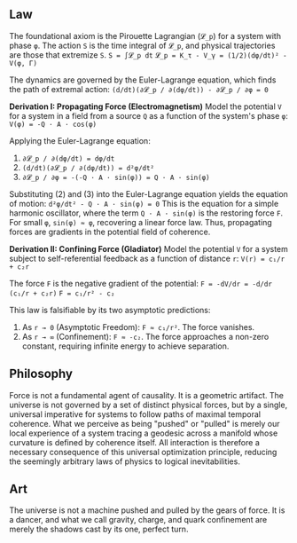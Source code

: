 ## Law
The foundational axiom is the Pirouette Lagrangian (`𝓛_p`) for a system with phase `φ`. The action `S` is the time integral of `𝓛_p`, and physical trajectories are those that extremize `S`.
`S = ∫𝓛_p dt`
`𝓛_p = K_τ - V_γ = (1/2)(dφ/dt)² - V(φ, Γ)`

The dynamics are governed by the Euler-Lagrange equation, which finds the path of extremal action:
`(d/dt)(∂𝓛_p / ∂(dφ/dt)) - ∂𝓛_p / ∂φ = 0`

**Derivation I: Propagating Force (Electromagnetism)**
Model the potential `V` for a system in a field from a source `Q` as a function of the system's phase `φ`:
`V(φ) = -Q · A · cos(φ)`

Applying the Euler-Lagrange equation:
1. `∂𝓛_p / ∂(dφ/dt) = dφ/dt`
2. `(d/dt)(∂𝓛_p / ∂(dφ/dt)) = d²φ/dt²`
3. `∂𝓛_p / ∂φ = -(-Q · A · sin(φ)) = Q · A · sin(φ)`

Substituting (2) and (3) into the Euler-Lagrange equation yields the equation of motion:
`d²φ/dt² - Q · A · sin(φ) = 0`
This is the equation for a simple harmonic oscillator, where the term `Q · A · sin(φ)` is the restoring force `F`. For small `φ`, `sin(φ) ≈ φ`, recovering a linear force law. Thus, propagating forces are gradients in the potential field of coherence.

**Derivation II: Confining Force (Gladiator)**
Model the potential `V` for a system subject to self-referential feedback as a function of distance `r`:
`V(r) = c₁/r + c₂r`

The force `F` is the negative gradient of the potential:
`F = -dV/dr = -d/dr (c₁/r + c₂r)`
`F = c₁/r² - c₂`

This law is falsifiable by its two asymptotic predictions:
1. As `r → 0` (Asymptotic Freedom): `F ≈ c₁/r²`. The force vanishes.
2. As `r → ∞` (Confinement): `F ≈ -c₂`. The force approaches a non-zero constant, requiring infinite energy to achieve separation.

## Philosophy
Force is not a fundamental agent of causality. It is a geometric artifact. The universe is not governed by a set of distinct physical forces, but by a single, universal imperative for systems to follow paths of maximal temporal coherence. What we perceive as being "pushed" or "pulled" is merely our local experience of a system tracing a geodesic across a manifold whose curvature is defined by coherence itself. All interaction is therefore a necessary consequence of this universal optimization principle, reducing the seemingly arbitrary laws of physics to logical inevitabilities.

## Art
The universe is not a machine pushed and pulled by the gears of force. It is a dancer, and what we call gravity, charge, and quark confinement are merely the shadows cast by its one, perfect turn.